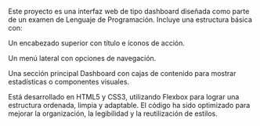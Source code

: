Este proyecto es una interfaz web de tipo dashboard diseñada como parte de un examen de Lenguaje de Programación. Incluye una estructura básica con:

Un encabezado superior con título e íconos de acción.

Un menú lateral con opciones de navegación.

Una sección principal Dashboard con cajas de contenido para mostrar estadísticas o componentes visuales.

Está desarrollado en HTML5 y CSS3, utilizando Flexbox para lograr una estructura ordenada, limpia y adaptable. El código ha sido optimizado para mejorar la organización, la legibilidad y la reutilización de estilos.
